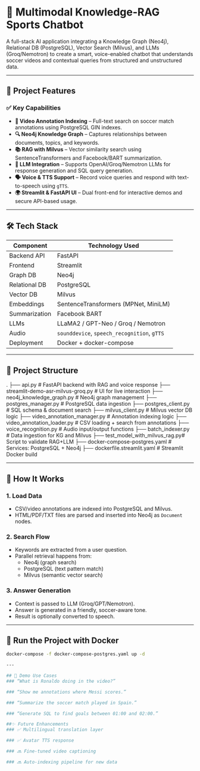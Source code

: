 # 🧠 Multimodal Knowledge-RAG Sports Chatbot

A full-stack AI application integrating a Knowledge Graph (Neo4j), Relational DB (PostgreSQL), Vector Search (Milvus), and LLMs (Groq/Nemotron) to create a smart, voice-enabled chatbot that understands soccer videos and contextual queries from structured and unstructured data.

---

## 🚀 Project Features

### ✅ Key Capabilities
- **🎥 Video Annotation Indexing** – Full-text search on soccer match annotations using PostgreSQL GIN indexes.
- **🔍 Neo4j Knowledge Graph** – Captures relationships between documents, topics, and keywords.
- **📚 RAG with Milvus** – Vector similarity search using SentenceTransformers and Facebook/BART summarization.
- **🧠 LLM Integration** – Supports OpenAI/Groq/Nemotron LLMs for response generation and SQL query generation.
- **🗣️ Voice & TTS Support** – Record voice queries and respond with text-to-speech using `gTTS`.
- **🌍 Streamlit & FastAPI UI** – Dual front-end for interactive demos and secure API-based usage.

---

## 🛠️ Tech Stack

| Component      | Technology Used                          |
|----------------|-------------------------------------------|
| Backend API    | FastAPI                                   |
| Frontend       | Streamlit                                 |
| Graph DB       | Neo4j                                      |
| Relational DB  | PostgreSQL                                 |
| Vector DB      | Milvus                                     |
| Embeddings     | SentenceTransformers (MPNet, MiniLM)       |
| Summarization  | Facebook BART                             |
| LLMs           | LLaMA2 / GPT-Neo / Groq / Nemotron         |
| Audio          | `sounddevice`, `speech_recognition`, `gTTS`|
| Deployment     | Docker + docker-compose                    |

---

## 📂 Project Structure
.
├── api.py # FastAPI backend with RAG and voice response
├── streamlit-demo-asr-milvus-groq.py # UI for live interaction
├── neo4j_knowledge_graph.py # Neo4j graph management
├── postgres_manager.py # PostgreSQL data ingestion
├── postgres_client.py # SQL schema & document search
├── milvus_client.py # Milvus vector DB logic
├── video_annotation_manager.py # Annotation indexing logic
├── video_annotation_loader.py # CSV loading + search from annotations
├── voice_recognition.py # Audio input/output functions
├── batch_indexer.py # Data ingestion for KG and Milvus
├── test_model_with_milvus_rag.py# Script to validate RAG+LLM
├── docker-compose-postgres.yaml # Services: PostgreSQL + Neo4j
├── dockerfile.streamlit.yaml # Streamlit Docker build


---

## 🧪 How It Works

### 1. **Load Data**
- CSV/video annotations are indexed into PostgreSQL and Milvus.
- HTML/PDF/TXT files are parsed and inserted into Neo4j as `Document` nodes.

### 2. **Search Flow**
- Keywords are extracted from a user question.
- Parallel retrieval happens from:
  - Neo4j (graph search)
  - PostgreSQL (text pattern match)
  - Milvus (semantic vector search)

### 3. **Answer Generation**
- Context is passed to LLM (Groq/GPT/Nemotron).
- Answer is generated in a friendly, soccer-aware tone.
- Result is optionally converted to speech.

---

## 🐳 Run the Project with Docker

```bash
docker-compose -f docker-compose-postgres.yaml up -d

---

## 📌 Demo Use Cases
### “What is Ronaldo doing in the video?”

### “Show me annotations where Messi scores.”

### “Summarize the soccer match played in Spain.”

### “Generate SQL to find goals between 01:00 and 02:00.”

##✨ Future Enhancements
### ✅ Multilingual translation layer

### ✅ Avatar TTS response

### 🔜 Fine-tuned video captioning

### 🔜 Auto-indexing pipeline for new data
